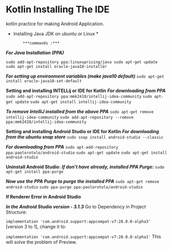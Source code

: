 # Kotlin Installing The IDE
kotlin practice for making Android Application.

* Installing Java JDK on ubuntu or Linux *

          ***commands :***

*****For Java Installation (PPA)*****

`sudo add-apt-repository ppa:linuxuprising/java
 sudo apt-get update
 sudo apt-get install oracle-java10-installer`

*****For setting up environment variables (make java10 default)*****
`sudo apt-get install oracle-java10-set-default`

**Setting and installing INTELLij or IDE for Kotlin**
*****For downloading from PPA*****
`sudo add-apt-repository ppa:mmk2410/intellij-idea-community`
`sudo apt-get update`
`sudo apt-get install intellij-idea-community`

*****To remove IntelliJ installed from the above PPA*****
`sudo apt-get remove intellij-idea-community`
`sudo add-apt-repository --remove ppa:mmk2410/intellij-idea-community`


**Setting and installing Android Studio or IDE for Kotlin**
*****For downloading from the ubuntu snap store*****
`sudo snap install android-studio --classic`

*****For downloading from PPA*****
`sudo apt-add-repository ppa:paolorotolo/android-studio`
`sudo apt-get update`
`sudo apt-get install android-studio`

**Uninstall Android Studio:**
*****If don’t have already, installed PPA Purge:*****
`sudo apt-get install ppa-purge`

***Now use the PPA Purge to purge the installed PPA***
`sudo apt-get remove android-studio`
`sudo ppa-purge ppa:paolorotolo/android-studio`

**If Renderer Error in Android Studio**

***In the Android Studio version - 3.1.3*** 
Go to Dependency in Project Structure:

`implementation 'com.android.support:appcompat-v7:28.0.0-alpha3'`
[version 3 to 1], change it to:

`implementation 'com.android.support:appcompat-v7:28.0.0-alpha1'`
This will solve the problem of Preview.

